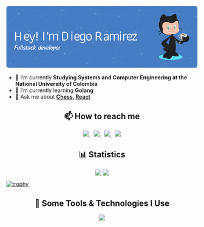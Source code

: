![Header](./images/github-header-image.png)

- 🔭 I’m currently **Studying Systems and Computer Engineering at the National University of Colombia**
- 🌱 I’m currently learning **Golang**
- 💬 Ask me about **[Chess](https://lichess.org/@/diegoramirez1312), [React](https://react.dev/)**

<h2 align="center">📫 How to reach me</h2>
<p align="center">
  <a href="https://x.com/dieramirezmadev">
    <img src="https://skillicons.dev/icons?i=twitter" />
  </a>
  &nbsp;
  <a href="https://www.linkedin.com/in/dieramirezma/">
    <img src="https://skillicons.dev/icons?i=linkedin" />
  </a>
  &nbsp;
  <a href="https://www.instagram.com/diegora_72/">
    <img src="https://skillicons.dev/icons?i=instagram" />
  </a>
  &nbsp;
  <a href="mailto:dieramirezma.dev@gmail.com">
    <img src="https://skillicons.dev/icons?i=gmail" />
  </a>
</p>
  

<h2 align="center">📊 Statistics</h2>

<div align="center">
  <img height=200 align="center" src ="https://github-readme-stats.vercel.app/api?username=dieramirezma&show_icons=true&theme=aura&rank_icon=github"/>
  <img height=200 align="center" src ="https://github-readme-stats.vercel.app/api/top-langs/?username=dieramirezma&layout=donut&theme=aura&hide=less,asp.net">
</div>

[![trophy](https://github-profile-trophy.vercel.app/?username=dieramirezma&theme=juicyfresh&no-frame=true&row=1&&margin-w=20&no-bg=true)](https://github-profile-trophy.vercel.app/?username=dieramirezma&theme=juicyfresh&no-frame=true&row=1&&margin-w=20&no-bg=true)

<h2 align="center">🚀 Some Tools & Technologies I Use</h2>
<p align="center">
  <a href="https://skillicons.dev">
    <img src="https://skillicons.dev/icons?i=typescript,javascript,react,next,nest,tailwind,bootstrap,css,html,python,express,java,matlab,octave,npm,p5js,flask,git,github,nodejs,mysql,mongo,vite,latex,vscode,postman,idea&perline=9" />
  </a>
</p>
